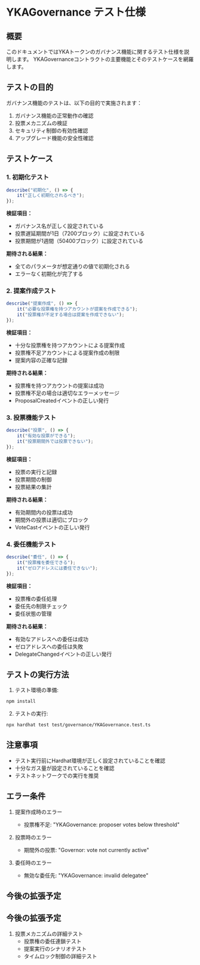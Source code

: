 # YKAGovernance テスト仕様

## 概要

このドキュメントではYKAトークンのガバナンス機能に関するテスト仕様を説明します。
YKAGovernanceコントラクトの主要機能とそのテストケースを網羅します。

## テストの目的

ガバナンス機能のテストは、以下の目的で実施されます：

1. ガバナンス機能の正常動作の確認
2. 投票メカニズムの検証
3. セキュリティ制御の有効性確認
4. アップグレード機能の安全性確認

## テストケース

### 1. 初期化テスト

```typescript
describe("初期化", () => {
    it("正しく初期化されるべき");
});
```

**検証項目：**
- ガバナンス名が正しく設定されている
- 投票遅延期間が1日（7200ブロック）に設定されている
- 投票期間が1週間（50400ブロック）に設定されている

**期待される結果：**
- 全てのパラメータが想定通りの値で初期化される
- エラーなく初期化が完了する

### 2. 提案作成テスト

```typescript
describe("提案作成", () => {
    it("必要な投票権を持つアカウントが提案を作成できる");
    it("投票権が不足する場合は提案を作成できない");
});
```

**検証項目：**
- 十分な投票権を持つアカウントによる提案作成
- 投票権不足アカウントによる提案作成の制限
- 提案内容の正確な記録

**期待される結果：**
- 投票権を持つアカウントの提案は成功
- 投票権不足の場合は適切なエラーメッセージ
- ProposalCreatedイベントの正しい発行

### 3. 投票機能テスト

```typescript
describe("投票", () => {
    it("有効な投票ができる");
    it("投票期間外では投票できない");
});
```

**検証項目：**
- 投票の実行と記録
- 投票期間の制御
- 投票結果の集計

**期待される結果：**
- 有効期間内の投票は成功
- 期間外の投票は適切にブロック
- VoteCastイベントの正しい発行

### 4. 委任機能テスト

```typescript
describe("委任", () => {
    it("投票権を委任できる");
    it("ゼロアドレスには委任できない");
});
```

**検証項目：**
- 投票権の委任処理
- 委任先の制限チェック
- 委任状態の管理

**期待される結果：**
- 有効なアドレスへの委任は成功
- ゼロアドレスへの委任は失敗
- DelegateChangedイベントの正しい発行

## テストの実行方法

1. テスト環境の準備:
```bash
npm install
```

2. テストの実行:
```bash
npx hardhat test test/governance/YKAGovernance.test.ts
```

## 注意事項

- テスト実行前にHardhat環境が正しく設定されていることを確認
- 十分なガス量が設定されていることを確認
- テストネットワークでの実行を推奨

## エラー条件

1. 提案作成時のエラー
   - 投票権不足: "YKAGovernance: proposer votes below threshold"

2. 投票時のエラー
   - 期間外の投票: "Governor: vote not currently active"

3. 委任時のエラー
   - 無効な委任先: "YKAGovernance: invalid delegatee"

## 今後の拡張予定

## 今後の拡張予定

1. 投票メカニズムの詳細テスト
   - 投票権の委任連鎖テスト
   - 提案実行のシナリオテスト
   - タイムロック制御の詳細テスト